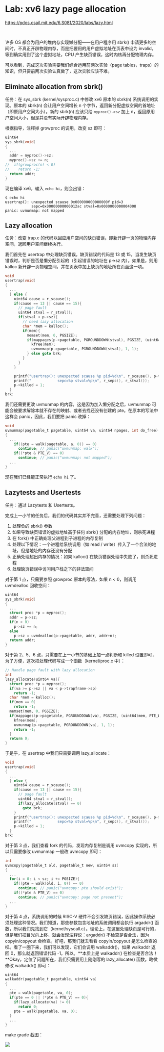 # Lab: xv6 lazy page allocation

https://pdos.csail.mit.edu/6.S081/2020/labs/lazy.html

<br>

许多 OS 都会为用户的堆内存实现懒分配——在用户程序用 sbrk() 申请更多的空间时，不真正开辟物理内存，而是把要用的用户虚拟地址在页表中设为 invalid，等到确实用到了这个虚拟地址，CPU 产生缺页错误，这时内核再分配物理内存。

可以看到，完成这次实验需要我们综合运用前两次实验（page tables，traps）的知识，但只要前两次实验认真做了，这次实验应该不难。



## Eliminate allocation from sbrk()

任务：在 sys_sbrk (kernel/sysproc.c) 中修改 xv6 原本的 sbrk(n) 系统调用的实现。原本的 sbrk(n) 会让用户空间增长 n 个字节，返回新分配虚拟空间的首地址（即原用户空间大小）。新的 sbrk(n) 应该只给 `myproc()->sz` 加上 n，返回原用户空间大小，但是并没有实际开辟物理内存。

根据指导，注释掉 growproc 的调用，改变 sz 即可：

```c
uint64
sys_sbrk(void)
{
  ...
  addr = myproc()->sz;
  myproc()->sz += n;
//  if(growproc(n) < 0)
//    return -1;
  return addr;
}
```

现在编译 xv6，输入 `echo hi`，则会出错：

```
$ echo hi
usertrap(): unexpected scause 0x000000000000000f pid=3
            sepc=0x00000000000012ac stval=0x0000000000004008
panic: uvmunmap: not mapped
```



## Lazy allocation

任务：改变 trap.c 的代码以回应用户空间的缺页错误，即新开辟一页的物理内存空间，返回用户空间继续执行。

我们首先在 usertrap 中处理缺页错误。缺页错误的代码是 13 或 15，当发生缺页错误时，判断是否是懒分配引起的（引起错误的地址在 p->sz 内），如果是，则用 kalloc 新开辟一页物理空间，并在页表中加上缺页的地址所在页面这一项。

```c
void
usertrap(void)
{
  ...
  } else {
    uint64 cause = r_scause();
    if(cause == 13 || cause == 15){
      // page fault
      uint64 stval = r_stval();
      if(stval < p->sz){
        // need lazy allocation
        char *mem = kalloc();
        if(mem){
          memset(mem, 0, PGSIZE);
          if(mappages(p->pagetable, PGROUNDDOWN(stval), PGSIZE, (uint64)mem, PTE_W|PTE_X|PTE_R|PTE_U) != 0){
            kfree(mem);
            uvmunmap(p->pagetable, PGROUNDDOWN(stval), 1, 1);
          } else goto brk;
        }
      }
    }

    printf("usertrap(): unexpected scause %p pid=%d\n", r_scause(), p->pid);
    printf("            sepc=%p stval=%p\n", r_sepc(), r_stval());
    p->killed = 1;
  }
brk:
```

我们还需要更改 uvmunmap 的内容，这是因为加入懒分配之后，uvmunmap 可能会被要求解除本就不存在的映射、或者去找还没有创建的 pte。在原本的写法中这样会 panic，因此，我们要把 panic 改掉：

```c
void
uvmunmap(pagetable_t pagetable, uint64 va, uint64 npages, int do_free)
{
  ...
    if((pte = walk(pagetable, a, 0)) == 0)
      continue; // panic("uvmunmap: walk");
    if((*pte & PTE_V) == 0)
      continue; // panic("uvmunmap: not mapped");
  ...
}
```

现在我们已经能正常执行 `echo hi` 了。



## Lazytests and Usertests

任务：通过 Lazytests 和 Usertests。

完成上一小节的任务后，我们的代码其实并不完善，还需要处理下列问题：

1. 处理负的 sbrk() 参数
2. 如果导致缺页错误的虚拟地址高于任何 sbrk() 分配的内存地址，则杀死进程
3. 在 fork() 中正确处理父进程到子进程的内存复制
4. 处理以下情况：一个进程给系统调用（如 read / write）传入了一个合法的地址，但是地址的内存还没有分配
5. 正确处理超出内存的情况：如果 kalloc() 在缺页错误处理中失败了，则杀死进程
6. 处理缺页错误中访问用户栈之下的非法空间

对于第 1 点，只需要参照 growproc 原本的写法，如果 n < 0，则调用 uvmdealloc 回收空间：

```c
uint64
sys_sbrk(void)
{
  ...
  struct proc *p = myproc();
  addr = p->sz;
  if(n > 0)
    p->sz += n;
  else
    p->sz = uvmdealloc(p->pagetable, addr, addr+n);
  return addr;
}
```

对于第 2、5、6 点，只需要在上一小节的基础上加一点判断和 killed 设置即可，为了方便，这次把处理代码写成一个函数（kernel/proc.c 中）：

```c
// Handle page fault with lazy allocation
int
lazy_allocate(uint64 va){
  struct proc *p = myproc();
  if(va >= p->sz || va < p->trapframe->sp)
    return -1;
  char *mem = kalloc();
  if(mem == 0)
    return -1;
  memset(mem, 0, PGSIZE);
  if(mappages(p->pagetable, PGROUNDDOWN(va), PGSIZE, (uint64)mem, PTE_W|PTE_X|PTE_R|PTE_U) != 0){
    kfree(mem);
    uvmunmap(p->pagetable, PGROUNDDOWN(va), 1, 1);
    return -1;
  }
  return 0;
}
```

于是乎，在 usertrap 中我们只需要调用 lazy_allocate：

```c
void
usertrap(void)
{
  ...
  } else {
    uint64 cause = r_scause();
    if(cause == 13 || cause == 15){
      // page fault
      uint64 stval = r_stval();
      if(lazy_allocate(stval) == 0)
        goto brk;
    }
    printf("usertrap(): unexpected scause %p pid=%d\n", r_scause(), p->pid);
    printf("            sepc=%p stval=%p\n", r_sepc(), r_stval());
    p->killed = 1;
  }
brk:
```

对于第 3 点，我们查看 fork 的代码，发现内存复制是调用 uvmcopy 实现的，所以只需要像改 uvmunmap 一般改 uvmcopy 即可：

```c
int
uvmcopy(pagetable_t old, pagetable_t new, uint64 sz)
{
  ...
  for(i = 0; i < sz; i += PGSIZE){
    if((pte = walk(old, i, 0)) == 0)
      continue; // panic("uvmcopy: pte should exist");
    if((*pte & PTE_V) == 0)
      continue; // panic("uvmcopy: page not present");
  ...
}
```

对于第 4 点，系统调用的时候 RISC-V 硬件不会引发缺页错误，因此操作系统必须处理这种情况。我们知道，那些参数包含地址的系统调用都会执行 argaddr() 函数，所以我们先找到它（kernel/syscall.c）。理论上，在这里处理缺页是可行的，但是我们把目光向上移，就会发现注释说：argaddr() 不检查是否合法，因为 copyin/copyout 会检查。好吧，那我们就去看看 copyin/copyout 是怎么检查的呗。看了一圈下来，我们可以发现，它们会调用 walkaddr()，如果 walkaddr 返回 0，那么就返回错误代码 -1。所以，**本质上是 walkaddr() 在检查是否合法！**Okay，定位了问题所在，我们只需要用上刚刚写的 lazy_allocate() 函数，略微修改 walkaddr() 即可：

```c
uint64
walkaddr(pagetable_t pagetable, uint64 va)
{
  ...
  pte = walk(pagetable, va, 0);
  if(pte == 0 || (*pte & PTE_V) == 0){
    if(lazy_allocate(va) != 0)
      return 0;
    pte = walk(pagetable, va, 0);
  }
  ...
}
```

make grade 截图：

![](README_img/result.jpg)
